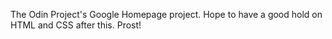 The Odin Project's Google Homepage project.
Hope to have a good hold on HTML and CSS after this.
Prost!